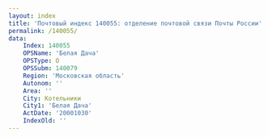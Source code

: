 ```yaml
---
layout: index
title: 'Почтовый индекс 140055: отделение почтовой связи Почты России'
permalink: /140055/
data:
    Index: 140055
    OPSName: 'Белая Дача'
    OPSType: О
    OPSSubm: 140079
    Region: 'Московская область'
    Autonom: ''
    Area: ''
    City: Котельники
    City1: 'Белая Дача'
    ActDate: '20001030'
    IndexOld: ''
---
```

